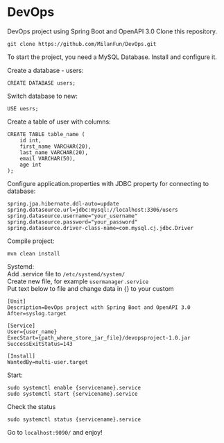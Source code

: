 # DevOps
DevOps project using Spring Boot and OpenAPI 3.0
Clone this repository.
```
git clone https://github.com/MilanFun/DevOps.git
```

To start the project, you need a MySQL Database. Install and configure it.

Create a database - users:
```
CREATE DATABASE users;
```
Switch database to new:
```
USE uesrs;
```
Create a table of user with columns:
```
CREATE TABLE table_name (
    id int,
    first_name VARCHAR(20),
    last_name VARCHAR(20),
    email VARCHAR(50),
    age int
);
```
Configure application.properties with JDBC property for connecting to database:
```
spring.jpa.hibernate.ddl-auto=update
spring.datasource.url=jdbc:mysql://localhost:3306/users
spring.datasource.username="your_username"
spring.datasource.password="your_password"
spring.datasource.driver-class-name=com.mysql.cj.jdbc.Driver
```

Compile project:
```
mvn clean install
```

Systemd:\
Add .service file to ``/etc/systemd/system/`` \
Create new file, for example ``usermanager.service``\
Put text below to file and change data in {} to your custom
```
[Unit]
Description=DevOps project with Spring Boot and OpenAPI 3.0
After=syslog.target

[Service]
User={user_name}
ExecStart={path_where_store_jar_file}/devopsproject-1.0.jar
SuccessExitStatus=143

[Install]
WantedBy=multi-user.target
```
Start: 
```
sudo systemctl enable {servicename}.service
sudo systemctl start {servicename}.service
```
Check the status
```
sudo systemctl status {servicename}.service
```

Go to ``localhost:9090/`` and enjoy! 


